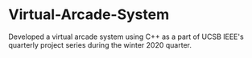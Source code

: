 # Virtual-Arcade-System

Developed a virtual arcade system using C++ as a part of UCSB IEEE's quarterly project series during the winter 2020 quarter.
